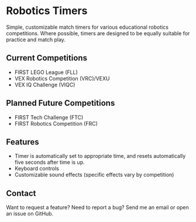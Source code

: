 # Robotics Timers
Simple, customizable match timers for various educational robotics competitions. Where possible, timers are designed to be
equally suitable for practice and match play.

## Current Competitions
* FIRST LEGO League (FLL)
* VEX Robotics Competition (VRC)/VEXU
* VEX IQ Challenge (VIQC)

## Planned Future Competitions
* FIRST Tech Challenge (FTC)
* FIRST Robotics Competition (FRC)

## Features

* Timer is automatically set to appropriate time, and resets automatically five seconds after time is up.
* Keyboard controls
* Customizable sound effects (specific effects vary by competition)
## Contact

Want to request a feature? Need to report a bug? Send me an email or open an issue on GitHub.
